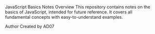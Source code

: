 JavaScript Basics Notes
Overview
This repository contains notes on the basics of JavaScript, intended for future reference. It covers all fundamental concepts with easy-to-understand examples.

Author
Created by AD07
